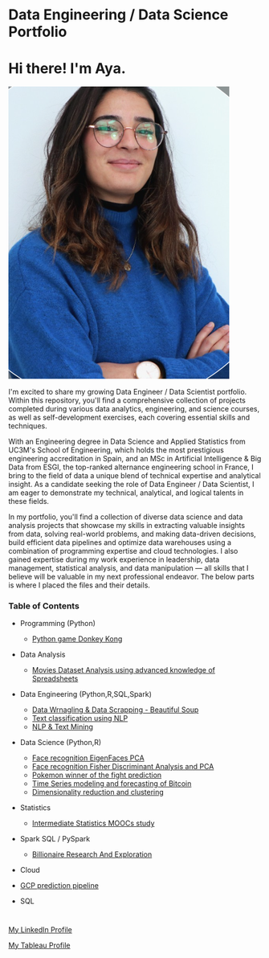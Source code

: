 # Data Engineering / Data Science Portfolio

# Hi there! I'm Aya.
![Aya Linkedin pic](https://github.com/AyaBh/Portfolio/blob/main/linkedin_pic.png)

I'm excited to share my growing Data Engineer / Data Scientist portfolio. Within this repository, you'll find a comprehensive collection of projects completed during various data analytics, engineering, and science courses, as well as self-development exercises, each covering essential skills and techniques.

With an Engineering degree in Data Science and Applied Statistics from UC3M's School of Engineering, which holds the most prestigious engineering accreditation in Spain, and an MSc in Artificial Intelligence & Big Data from ESGI, the top-ranked alternance engineering school in France, I bring to the field of data a unique blend of technical expertise and analytical insight. As a candidate seeking the role of Data Engineer / Data Scientist, I am eager to demonstrate my technical, analytical, and logical talents in these fields.

In my portfolio, you'll find a collection of diverse data science and data analysis projects that showcase my skills in extracting valuable insights from data, solving real-world problems, and making data-driven decisions, build efficient data pipelines and optimize data warehouses using a combination of programming expertise and cloud technologies. I also gained expertise  during my work experience in leadership, data management, statistical analysis, and data manipulation — all skills that I believe will be valuable in my next professional endeavor. The below parts is where I placed the files and their details.

### Table of Contents

  - Programming (Python)
    - [Python game Donkey Kong](https://github.com/AyaBh/Python-game-Donkey-Kong)
  - Data Analysis
    - [Movies Dataset Analysis using advanced knowledge of Spreadsheets](https://github.com/AyaBh/-Movies-Dataset-Analysis-using-advanced-knowledge-of-Spreadsheets)
  - Data Engineering (Python,R,SQL,Spark)
    - [Data Wrnagling & Data Scrapping - Beautiful Soup](https://github.com/AyaBh/Data-Wrnagling-Data-Scrapping/tree/main)
    - [Text classification using NLP](https://github.com/AyaBh/Text-classification-using-NLP-)
    - [NLP & Text Mining](https://github.com/AyaBh/NLP-Text-Mining)
  - Data Science (Python,R)
    - [Face recognition EigenFaces PCA](https://github.com/AyaBh/Face-recognition-EigenFaces-PCA-)
    - [Face recognition Fisher Discriminant Analysis and PCA](Face-recognition-Fisher-Discriminant-Analysis-and-PCA-)
    - [Pokemon winner of the fight prediction ](https://github.com/AyaBh/Pokedex-MachineLearning)
    - [Time Series modeling and forecasting of Bitcoin](https://github.com/AyaBh/Time-Series-modeling-and-forecasting-of-Bitcoin)
    - [Dimensionality reduction and clustering](https://github.com/AyaBh/Dimensionality-reduction-and-clustering)
  - Statistics
    - [Intermediate Statistics MOOCs study](https://github.com/AyaBh/Intermediate-Statistics-MOOCs-study)
  - Spark SQL / PySpark
    - [Billionaire Research And Exploration](https://github.com/tuanx18/apache-spark-projects/blob/main/Billionaire_Research_And_Exploration.ipynb)
  - Cloud
  - [GCP prediction pipeline](https://github.com/AyaBh/gcp_prediction_pipeline)

  - SQL


# 
[My LinkedIn Profile](https://www.linkedin.com/in/aya-ben-hriz-86214a201/)

[My Tableau Profile]()
